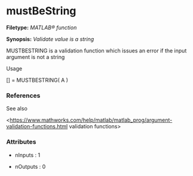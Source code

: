 # mustBeString

**Filetype:** _MATLAB&reg; function_

**Synopsis:** _Validate value is a string_

MUSTBESTRING is a validation function which issues an error if the
input argument is not a string

Usage

[] = MUSTBESTRING( A )

### References ###

See also

<https://www.mathworks.com/help/matlab/matlab_prog/argument-validation-functions.html validation functions>


### Attributes


- nInputs : 1

- nOutputs : 0
